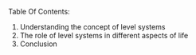 Table Of Contents:

1. Understanding the concept of level systems
2. The role of level systems in different aspects of life
3. Conclusion